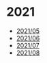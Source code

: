 # 2021

- [2021/05](./05/README.md)
- [2021/06](./06/README.md)
- [2021/07](./07/README.md)
- [2021/08](./08/README.md)
